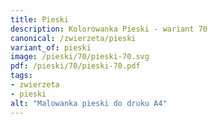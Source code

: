 ```yaml
---
title: Pieski
description: Kolorowanka Pieski - wariant 70
canonical: /zwierzeta/pieski
variant_of: pieski
image: /pieski/70/pieski-70.svg
pdf: /pieski/70/pieski-70.pdf
tags:
- zwierzeta
- pieski
alt: "Malowanka pieski do druku A4"
---
```

